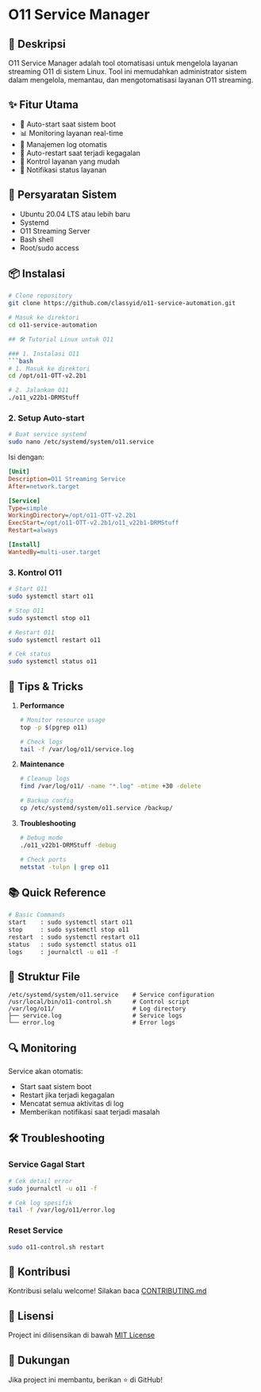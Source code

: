 # O11 Service Manager

## 📑 Deskripsi
O11 Service Manager adalah tool otomatisasi untuk mengelola layanan streaming O11 di sistem Linux. Tool ini memudahkan administrator sistem dalam mengelola, memantau, dan mengotomatisasi layanan O11 streaming.

## ✨ Fitur Utama
- 🚀 Auto-start saat sistem boot
- 📊 Monitoring layanan real-time
- 📝 Manajemen log otomatis
- 🔄 Auto-restart saat terjadi kegagalan
- 🎯 Kontrol layanan yang mudah
- 📱 Notifikasi status layanan

## 🔧 Persyaratan Sistem
- Ubuntu 20.04 LTS atau lebih baru
- Systemd
- O11 Streaming Server
- Bash shell
- Root/sudo access

## 📦 Instalasi
```bash
# Clone repository
git clone https://github.com/classyid/o11-service-automation.git

# Masuk ke direktori
cd o11-service-automation

## 🛠️ Tutorial Linux untuk O11

### 1. Instalasi O11
```bash
# 1. Masuk ke direktori
cd /opt/o11-OTT-v2.2b1

# 2. Jalankan O11
./o11_v22b1-DRMStuff
```

### 2. Setup Auto-start
```bash
# Buat service systemd
sudo nano /etc/systemd/system/o11.service
```

Isi dengan:
```ini
[Unit]
Description=O11 Streaming Service
After=network.target

[Service]
Type=simple
WorkingDirectory=/opt/o11-OTT-v2.2b1
ExecStart=/opt/o11-OTT-v2.2b1/o11_v22b1-DRMStuff
Restart=always

[Install]
WantedBy=multi-user.target
```

### 3. Kontrol O11
```bash
# Start O11
sudo systemctl start o11

# Stop O11
sudo systemctl stop o11

# Restart O11
sudo systemctl restart o11

# Cek status
sudo systemctl status o11
```

## 🔧 Tips & Tricks

1. **Performance**
   ```bash
   # Monitor resource usage
   top -p $(pgrep o11)
   
   # Check logs
   tail -f /var/log/o11/service.log
   ```

2. **Maintenance**
   ```bash
   # Cleanup logs
   find /var/log/o11/ -name "*.log" -mtime +30 -delete
   
   # Backup config
   cp /etc/systemd/system/o11.service /backup/
   ```

3. **Troubleshooting**
   ```bash
   # Debug mode
   ./o11_v22b1-DRMStuff -debug
   
   # Check ports
   netstat -tulpn | grep o11
   ```

## 📚 Quick Reference

```bash
# Basic Commands
start    : sudo systemctl start o11
stop     : sudo systemctl stop o11
restart  : sudo systemctl restart o11
status   : sudo systemctl status o11
logs     : journalctl -u o11 -f
```

## 📁 Struktur File
```
/etc/systemd/system/o11.service    # Service configuration
/usr/local/bin/o11-control.sh      # Control script
/var/log/o11/                      # Log directory
├── service.log                    # Service logs
└── error.log                      # Error logs
```

## 🔍 Monitoring
Service akan otomatis:
- Start saat sistem boot
- Restart jika terjadi kegagalan
- Mencatat semua aktivitas di log
- Memberikan notifikasi saat terjadi masalah

## 🛠️ Troubleshooting

### Service Gagal Start
```bash
# Cek detail error
sudo journalctl -u o11 -f

# Cek log spesifik
tail -f /var/log/o11/error.log
```

### Reset Service
```bash
sudo o11-control.sh restart
```

## 🤝 Kontribusi
Kontribusi selalu welcome! Silakan baca [CONTRIBUTING.md](CONTRIBUTING.md)

## 📝 Lisensi
Project ini dilisensikan di bawah [MIT License](LICENSE)

## 🌟 Dukungan
Jika project ini membantu, berikan ⭐️ di GitHub!
